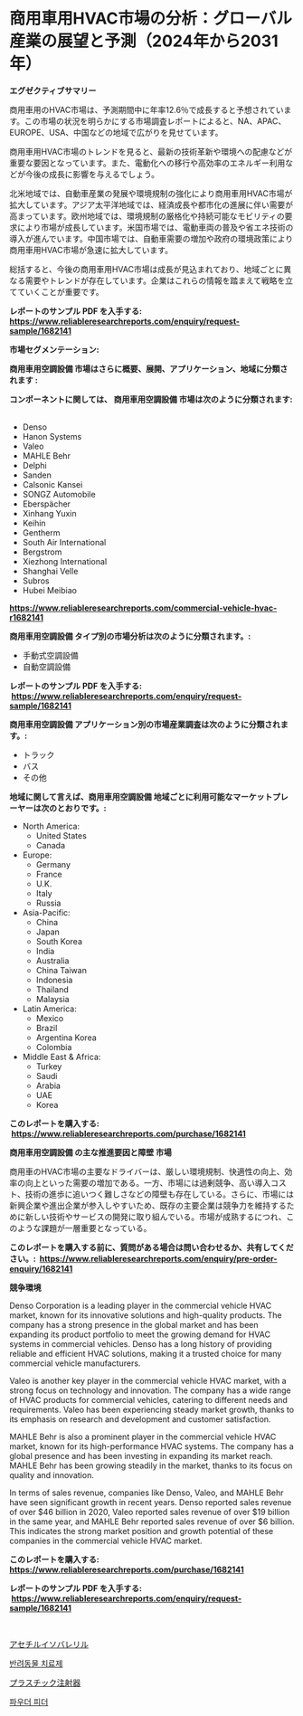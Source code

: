 <p><h1>商用車用HVAC市場の分析：グローバル産業の展望と予測（2024年から2031年）</h1></p><p><strong>エグゼクティブサマリー</strong></p>
<p><p>商用車用のHVAC市場は、予測期間中に年率12.6％で成長すると予想されています。この市場の状況を明らかにする市場調査レポートによると、NA、APAC、EUROPE、USA、中国などの地域で広がりを見せています。</p><p>商用車用HVAC市場のトレンドを見ると、最新の技術革新や環境への配慮などが重要な要因となっています。また、電動化への移行や高効率のエネルギー利用などが今後の成長に影響を与えるでしょう。</p><p>北米地域では、自動車産業の発展や環境規制の強化により商用車用HVAC市場が拡大しています。アジア太平洋地域では、経済成長や都市化の進展に伴い需要が高まっています。欧州地域では、環境規制の厳格化や持続可能なモビリティの要求により市場が成長しています。米国市場では、電動車両の普及や省エネ技術の導入が進んでいます。中国市場では、自動車需要の増加や政府の環境政策により商用車用HVAC市場が急速に拡大しています。</p><p>総括すると、今後の商用車用HVAC市場は成長が見込まれており、地域ごとに異なる需要やトレンドが存在しています。企業はこれらの情報を踏まえて戦略を立てていくことが重要です。</p></p>
<p><strong>レポートのサンプル PDF を入手する: <a href="https://www.reliableresearchreports.com/enquiry/request-sample/1682141">https://www.reliableresearchreports.com/enquiry/request-sample/1682141</a></strong></p>
<p><strong>市場セグメンテーション:</strong></p>
<p><strong> 商用車用空調設備 市場はさらに概要、展開、アプリケーション、地域に分類されます :</strong></p>
<p><strong>コンポーネントに関しては、 商用車用空調設備 市場は次のように分類されます: &nbsp;</strong></p>
<p><ul><li>Denso</li><li>Hanon Systems</li><li>Valeo</li><li>MAHLE Behr</li><li>Delphi</li><li>Sanden</li><li>Calsonic Kansei</li><li>SONGZ Automobile</li><li>Eberspächer</li><li>Xinhang Yuxin</li><li>Keihin</li><li>Gentherm</li><li>South Air International</li><li>Bergstrom</li><li>Xiezhong International</li><li>Shanghai Velle</li><li>Subros</li><li>Hubei Meibiao</li></ul></p>
<p><strong><a href="https://www.reliableresearchreports.com/commercial-vehicle-hvac-r1682141">https://www.reliableresearchreports.com/commercial-vehicle-hvac-r1682141</a></strong></p>
<p><strong> 商用車用空調設備 タイプ別の市場分析は次のように分類されます。:</strong></p>
<p><ul><li>手動式空調設備</li><li>自動空調設備</li></ul></p>
<p><strong>レポートのサンプル PDF を入手する: &nbsp;<a href="https://www.reliableresearchreports.com/enquiry/request-sample/1682141">https://www.reliableresearchreports.com/enquiry/request-sample/1682141</a></strong></p>
<p><strong> 商用車用空調設備 アプリケーション別の市場産業調査は次のように分類されます。:</strong></p>
<p><ul><li>トラック</li><li>バス</li><li>その他</li></ul></p>
<p><strong>地域に関して言えば、商用車用空調設備 地域ごとに利用可能なマーケットプレーヤーは次のとおりです。:</strong></p>
<p><ul>
    <li>
        North America:
        <ul>
            <li>United States</li>
            <li>Canada</li>
        </ul>
    </li>
    <li>
        Europe:
        <ul>
            <li>Germany</li>
            <li>France</li>
            <li>U.K.</li>
            <li>Italy</li>
            <li>Russia</li>
        </ul>
    </li>
    <li>
        Asia-Pacific:
        <ul>
            <li>China</li>
            <li>Japan</li>
            <li>South Korea</li>
            <li>India</li>
            <li>Australia</li>
            <li>China Taiwan</li>
            <li>Indonesia</li>
            <li>Thailand</li>
            <li>Malaysia</li>
        </ul>
    </li>
    <li>
        Latin America:
        <ul>
            <li>Mexico</li>
            <li>Brazil</li>
            <li>Argentina Korea</li>
            <li>Colombia</li>
        </ul>
    </li>
    <li>
        Middle East & Africa:
        <ul>
            <li>Turkey</li>
            <li>Saudi</li>
            <li>Arabia</li>
            <li>UAE</li>
            <li>Korea</li>
        </ul>
    </li>
    </ul></p>
<p><strong>このレポートを購入する: &nbsp;<a href="https://www.reliableresearchreports.com/purchase/1682141">https://www.reliableresearchreports.com/purchase/1682141</a></strong></p>
<p><strong>商用車用空調設備 の主な推進要因と障壁 市場</strong></p>
<p><p>商用車のHVAC市場の主要なドライバーは、厳しい環境規制、快適性の向上、効率の向上といった需要の増加である。一方、市場には過剰競争、高い導入コスト、技術の進歩に追いつく難しさなどの障壁も存在している。さらに、市場には新興企業や進出企業が参入しやすいため、既存の主要企業は競争力を維持するために新しい技術やサービスの開発に取り組んでいる。市場が成熟するにつれ、このような課題が一層重要となっている。</p></p>
<p><strong>このレポートを購入する前に、質問がある場合は問い合わせるか、共有してください。:&nbsp; <a href="https://www.reliableresearchreports.com/enquiry/pre-order-enquiry/1682141">https://www.reliableresearchreports.com/enquiry/pre-order-enquiry/1682141</a></strong></p>
<p><strong>競争環境</strong></p>
<p><p>Denso Corporation is a leading player in the commercial vehicle HVAC market, known for its innovative solutions and high-quality products. The company has a strong presence in the global market and has been expanding its product portfolio to meet the growing demand for HVAC systems in commercial vehicles. Denso has a long history of providing reliable and efficient HVAC solutions, making it a trusted choice for many commercial vehicle manufacturers.</p><p>Valeo is another key player in the commercial vehicle HVAC market, with a strong focus on technology and innovation. The company has a wide range of HVAC products for commercial vehicles, catering to different needs and requirements. Valeo has been experiencing steady market growth, thanks to its emphasis on research and development and customer satisfaction.</p><p>MAHLE Behr is also a prominent player in the commercial vehicle HVAC market, known for its high-performance HVAC systems. The company has a global presence and has been investing in expanding its market reach. MAHLE Behr has been growing steadily in the market, thanks to its focus on quality and innovation.</p><p>In terms of sales revenue, companies like Denso, Valeo, and MAHLE Behr have seen significant growth in recent years. Denso reported sales revenue of over $46 billion in 2020, Valeo reported sales revenue of over $19 billion in the same year, and MAHLE Behr reported sales revenue of over $6 billion. This indicates the strong market position and growth potential of these companies in the commercial vehicle HVAC market.</p></p>
<p><strong>このレポートを購入する: &nbsp; <a href="https://www.reliableresearchreports.com/purchase/1682141">https://www.reliableresearchreports.com/purchase/1682141</a></strong></p>
<p><strong>レポートのサンプル PDF を入手する: &nbsp;<a href="https://www.reliableresearchreports.com/enquiry/request-sample/1682141">https://www.reliableresearchreports.com/enquiry/request-sample/1682141</a></strong><strong></strong></p>
<p>&nbsp;</p>
<p><p><a href="https://medium.com/@nicholas.ellison0076890/%E3%82%A2%E3%82%BB%E3%83%81%E3%83%AB%E3%82%A4%E3%82%BD%E3%83%90%E3%83%AC%E3%83%AA%E3%83%AB%E5%B8%82%E5%A0%B4%E3%81%AE%E3%83%88%E3%83%AC%E3%83%B3%E3%83%89%E3%81%A8%E5%B8%82%E5%A0%B4%E5%88%86%E6%9E%90%E3%81%AF-2024%E5%B9%B4%E3%81%8B%E3%82%892031%E5%B9%B4%E3%81%BE%E3%81%A7%E3%81%AE%E6%9C%9F%E9%96%93%E3%81%AB%E4%BA%88%E6%B8%AC%E3%81%95%E3%82%8C%E3%81%A6%E3%81%84%E3%81%BE%E3%81%99-b850a8a01936">アセチルイソバレリル</a></p><p><a href="https://medium.com/@cordiehyatt1/%EB%B0%98%EB%A0%A4%EB%8F%99%EB%AC%BC-%EC%9A%94%EB%B2%95-%EC%8B%9C%EC%9E%A5-%EC%A0%90%EC%9C%A0%EC%9C%A8-%EB%B3%80%ED%99%94-%EB%B0%8F-%EC%8B%9C%EC%9E%A5-%EC%84%B1%EC%9E%A5-%ED%8A%B8%EB%A0%8C%EB%93%9C-2024-2031-99711e85c7ec">반려동물 치료제</a></p><p><a href="https://medium.com/@pollynsatcherayted345/%E3%83%97%E3%83%A9%E3%82%B9%E3%83%81%E3%83%83%E3%82%AF%E8%A3%BD%E3%81%AE%E6%B3%A8%E5%B0%84%E5%99%A8%E5%B8%82%E5%A0%B4%E3%81%AE%E3%82%A4%E3%83%B3%E3%82%B5%E3%82%A4%E3%83%88-%E5%B8%82%E5%A0%B4%E3%83%88%E3%83%AC%E3%83%B3%E3%83%89-%E6%88%90%E9%95%B7-2024%E5%B9%B4%E3%81%8B%E3%82%892031%E5%B9%B4%E3%81%BE%E3%81%A7%E3%81%AE%E4%BA%88%E6%B8%AC-578b3f25cfe6">プラスチック注射器</a></p><p><a href="https://medium.com/@emmamoy1/%ED%8C%8C%EC%9A%B0%EB%8D%94-%ED%94%BC%EB%8D%94-%EC%8B%9C%EC%9E%A5-%EB%B3%B4%EA%B3%A0%EC%84%9C%EB%8A%94-%EC%9D%B4-%EC%8B%9C%EC%9E%A5%EC%9D%98-%EC%B5%9C%EC%8B%A0-%ED%8A%B8%EB%A0%8C%EB%93%9C%EC%99%80-%EC%84%B1%EC%9E%A5-%EA%B8%B0%ED%9A%8C%EB%A5%BC-%EB%B3%B4%EC%97%AC%EC%A4%8D%EB%8B%88%EB%8B%A4-83ac1e120dd4">파우더 피더</a></p></p>